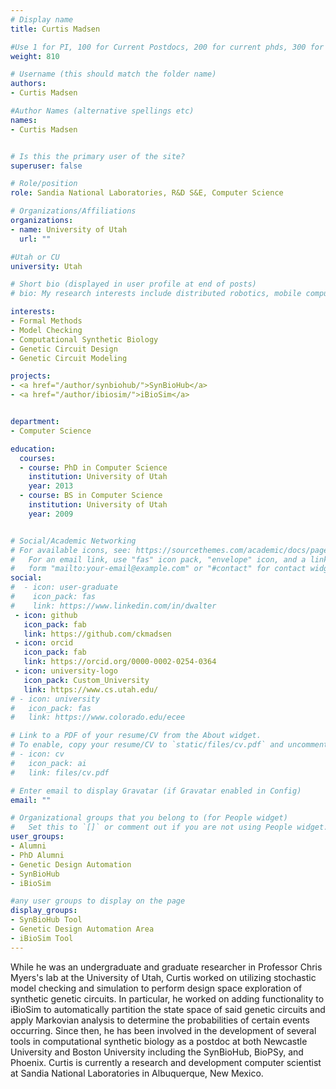 ```yaml
---
# Display name
title: Curtis Madsen

#Use 1 for PI, 100 for Current Postdocs, 200 for current phds, 300 for current masters, 400 for current undergrads, 800 for alum postdocs, 810 for alum phds, 820 for alum masters, and 830 for alum undergrads, 900 for tools, 1000 for projects
weight: 810

# Username (this should match the folder name)
authors:
- Curtis Madsen

#Author Names (alternative spellings etc)
names:
- Curtis Madsen


# Is this the primary user of the site?
superuser: false

# Role/position
role: Sandia National Laboratories, R&D S&E, Computer Science

# Organizations/Affiliations
organizations:
- name: University of Utah
  url: ""

#Utah or CU
university: Utah

# Short bio (displayed in user profile at end of posts)
# bio: My research interests include distributed robotics, mobile computing and programmable matter.

interests:
- Formal Methods
- Model Checking
- Computational Synthetic Biology
- Genetic Circuit Design
- Genetic Circuit Modeling

projects:
- <a href="/author/synbiohub/">SynBioHub</a>
- <a href="/author/ibiosim/">iBioSim</a>


department:
- Computer Science

education:
  courses:
  - course: PhD in Computer Science
    institution: University of Utah
    year: 2013
  - course: BS in Computer Science
    institution: University of Utah
    year: 2009


# Social/Academic Networking
# For available icons, see: https://sourcethemes.com/academic/docs/page-builder/#icons
#   For an email link, use "fas" icon pack, "envelope" icon, and a link in the
#   form "mailto:your-email@example.com" or "#contact" for contact widget.
social:
#  - icon: user-graduate
#    icon_pack: fas
#    link: https://www.linkedin.com/in/dwalter
 - icon: github
   icon_pack: fab
   link: https://github.com/ckmadsen
 - icon: orcid
   icon_pack: fab
   link: https://orcid.org/0000-0002-0254-0364
 - icon: university-logo
   icon_pack: Custom_University
   link: https://www.cs.utah.edu/
# - icon: university
#   icon_pack: fas
#   link: https://www.colorado.edu/ecee

# Link to a PDF of your resume/CV from the About widget.
# To enable, copy your resume/CV to `static/files/cv.pdf` and uncomment the lines below.
# - icon: cv
#   icon_pack: ai
#   link: files/cv.pdf

# Enter email to display Gravatar (if Gravatar enabled in Config)
email: ""

# Organizational groups that you belong to (for People widget)
#   Set this to `[]` or comment out if you are not using People widget.
user_groups:
- Alumni
- PhD Alumni
- Genetic Design Automation
- SynBioHub
- iBioSim

#any user groups to display on the page
display_groups:
- SynBioHub Tool
- Genetic Design Automation Area
- iBioSim Tool
---
```


While he was an undergraduate and graduate researcher in Professor Chris Myers's lab at the University of Utah, Curtis worked on utilizing stochastic model checking and simulation to perform design space exploration of synthetic genetic circuits.  In particular, he worked on adding functionality to iBioSim to automatically partition the state space of said genetic circuits and apply Markovian analysis to determine the probabilities of certain events occurring.  Since then, he has been involved in the development of several tools in computational synthetic biology as a postdoc at both Newcastle University and Boston University including the SynBioHub, BioPSy, and Phoenix.  Curtis is currently a research and development computer scientist at Sandia National Laboratories in Albuquerque, New Mexico.
